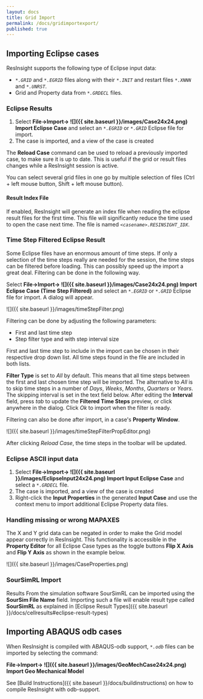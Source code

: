 ```yaml
---
layout: docs
title: Grid Import
permalink: /docs/gridimportexport/
published: true
---
```


## Importing Eclipse cases 
ResInsight supports the following type of Eclipse input data:

- _`*.GRID`_ and _`*.EGRID`_ files along with their _`*.INIT`_ and restart files _`*.XNNN`_ and _`*.UNRST`_. 
- Grid and Property data from  _`*.GRDECL`_ files.

### Eclipse Results
1. Select **File->Import-> ![]({{ site.baseurl }}/images/Case24x24.png) Import Eclipse Case**  and select an _`*.EGRID`_ or _`*.GRID`_ Eclipse file for import.
2. The case is imported, and a view of the case is created

The **Reload Case** command can be used to reload a previously imported case, to make sure it is up to date. This is useful if the grid or result files changes while a ResInsight session is active.

<div class="note">
You can select several grid files in one go by multiple selection of files (Ctrl + left mouse button, Shift + left mouse button). 
</div>

#### Result Index File

If enabled, ResInsight will generate an index file when reading the eclipse result files for the first time. This file will significantly reduce the time used to open the case next time. The file is named _`<casename>.RESINSIGHT_IDX`_.

### Time Step Filtered Eclipse Result
Some Eclipse files have an enormous amount of time steps. If only a selection of the time steps really are needed for the session, the time steps can be filtered before loading. This can possibly speed up the import a great deal. Filtering can be done in the following way.

Select **File->Import-> ![]({{ site.baseurl }}/images/Case24x24.png) Import Eclipse Case (Time Step Filtered)** and select an _`*.EGRID`_ or _`*.GRID`_ Eclipse file for import. A dialog will appear.

![]({{ site.baseurl }}/images/timeStepFilter.png)

Filtering can be done by adjusting the following parameters:
* First and last time step
* Step filter type and with step interval size 

First and last time step to include in the import can be chosen in their respective drop down list. All time steps found in the file are included in both lists.

**Filter Type** is set to *All* by default. This means that all time steps between the first and last chosen time step will be imported. The alternative to *All* is to skip time steps in a number of *Days*, *Weeks*, *Months*, *Quarters* or *Years*. The skipping interval is set in the text field below. After editing the **Interval** field, press *tab* to update the **Filtered Time Steps** preview, or click anywhere in the dialog. Click *Ok* to import when the filter is ready.

Filtering can also be done after import, in a case's **Property Window**.

![]({{ site.baseurl }}/images/timeStepFilterPropEditor.png)

After clicking *Reload Case*, the time steps in the toolbar will be updated.

### Eclipse ASCII input data
1. Select **File->Import-> ![]({{ site.baseurl }}/images/EclipseInput24x24.png) Import Input Eclipse Case** and select a _`*.GRDECL`_ file.
2. The case is imported, and a view of the case is created
3. Right-click the **Input Properties** in the generated **Input Case** and use the context menu to import additional Eclipse Property data files.

### Handling missing or wrong MAPAXES

The X and Y grid data can be negated in order to make the Grid model appear correctly in ResInsight. This functionality is accessible in the **Property Editor** for all Eclipse Case types as the toggle buttons **Flip X Axis** and **Flip Y Axis** as shown in the example below.
 
![]({{ site.baseurl }}/images/CaseProperties.png)

### SourSimRL Import

Results From the simulation software SourSimRL can be imported using the **SourSim File Name** field. Importing such a file will enable result type called **SourSimRL** as explained in [Eclipse Result Types]({{ site.baseurl }}/docs/cellresults#eclipse-result-types)   

## Importing ABAQUS odb cases
When ResInsight is compiled with ABAQUS-odb support, _`*.odb`_ files can be imported by selecting the command:

**File->Import-> ![]({{ site.baseurl }}/images/GeoMechCase24x24.png) Import Geo Mechanical Model** 

See [Build Instructions]({{ site.baseurl }}/docs/buildinstructions) on how to compile ResInsight with odb-support.
